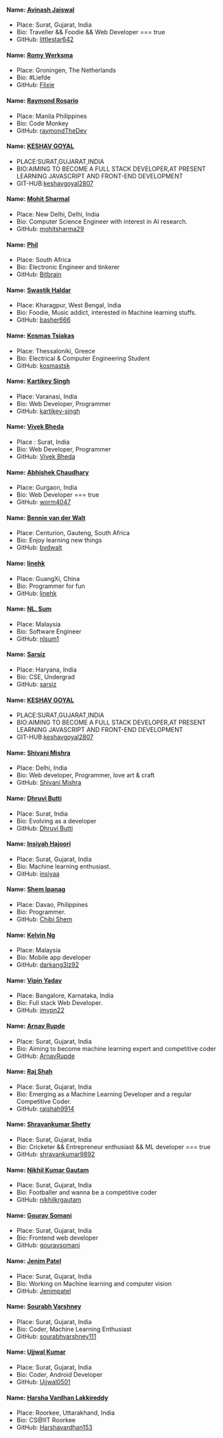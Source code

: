 #### Name: [Avinash Jaiswal](https://github.com/littlestar642)
 - Place: Surat, Gujarat, India
 - Bio: Traveller && Foodie && Web Developer === true
 - GitHub: [littlestar642](https://github.com/littlestar642) 

#### Name: [Romy Werksma](https://github.com/flixie)
 - Place: Groningen, The Netherlands
 - Bio: #Liefde
 - GitHub: [Flixie](https://github.com/flixie) 

#### Name: [Raymond Rosario](https://github.com/raymondTheDev)
 - Place: Manila Philippines
 - Bio: Code Monkey
 - GitHub: [raymondTheDev](https://github.com/raymondTheDev) 

#### Name: [KESHAV GOYAL](https://github.com/keshavgoyal2807)
 - PLACE:SURAT,GUJARAT,INDIA
 - BIO:AIMING TO BECOME A FULL STACK DEVELOPER,AT PRESENT LEARNING JAVASCRIPT AND FRONT-END DEVELOPMENT
 - GIT-HUB:[keshavgoyal2807](https://github.com/keshavgoyal2807)

#### Name: [Mohit Sharmal](https://github.com/mohitsharma29)
  - Place: New Delhi, Delhi, India
  - Bio: Computer Science Engineer with interest in AI research.
  - GitHub: [mohitsharma29](https://github.com/mohitsharma29)
  
#### Name: [Phil](https://github.com/bitbrain-za)
 - Place: South Africa
 - Bio: Electronic Engineer and tinkerer
 - GitHub: [Bitbrain](https://github.com/bitbrain-za)

#### Name: [Swastik Haldar](https://github.com/basher666)
 - Place: Kharagpur, West Bengal, India
 - Bio: Foodie, Music addict, interested in Machine learning stuffs.
 - GitHub: [basher666](https://github.com/basher666)

#### Name: [Kosmas Tsiakas](https://github.com/kosmastsk)
 - Place: Thessaloniki, Greece
 - Bio: Electrical & Computer Engineering Student
 - GitHub: [kosmastsk](https://github.com/kosmastsk)

#### Name: [Kartikey Singh](https://github.com/kartikey-singh)
 - Place: Varanasi, India
 - Bio: Web Developer, Programmer
 - GitHub: [kartikey-singh](https://github.com/kartikey-singh)
 
#### Name: [Vivek Bheda](https://github.com/bh3d4)
 - Place : Surat, India
 - Bio: Web Developer, Programmer
 - GitHub: [Vivek Bheda](https://github.com/bh3d4)

#### Name: [Abhishek Chaudhary](https://github.com/Worm4047/)
 - Place: Gurgaon, India
 - Bio: Web Developer === true
 - GitHub: [worm4047](https://github.com/Worm4047/) 
 
#### Name: [Bennie van der Walt](https://github.com/bvdwalt)
 - Place: Centurion, Gauteng, South Africa
 - Bio: Enjoy learning new things
 - GitHub: [bvdwalt](https://github.com/bvdwalt)

#### Name: [linehk](https://github.com/linehk)
 - Place: GuangXi, China
 - Bio: Programmer for fun
 - GitHub: [linehk](https://github.com/linehk)
 
#### Name: [NL. Sum](https://github.com/nlsum1)
 - Place: Malaysia
 - Bio: Software Engineer
 - GitHub: [nlsum1](https://github.com/nlsum1)
 
#### Name: [Sarsiz](https://github.com/sarsiz)
 - Place: Haryana, India
 - Bio: CSE, Undergrad
 - GitHub: [sarsiz](https://github.com/sarsiz)

#### Name: [KESHAV GOYAL](https://github.com/keshavgoyal2807)
 - PLACE:SURAT,GUJARAT,INDIA
 - BIO:AIMING TO BECOME A FULL STACK DEVELOPER,AT PRESENT LEARNING JAVASCRIPT AND FRONT-END DEVELOPMENT
 - GIT-HUB:[keshavgoyal2807](https://github.com/keshavgoyal2807)

#### Name: [Shivani Mishra](https://github.com/dushivani)
 - Place: Delhi, India
 - Bio: Web developer, Programmer, love art & craft
 - GitHub: [Shivani Mishra](https://github.com/dushivani) 

#### Name: [Dhruvi Butti](https://github.com/Dhruvi16)
 - Place: Surat, India
 - Bio: Evolving as a developer
 - GitHub: [Dhruvi Butti](https://github.com/Dhruvi16)
 
#### Name: [Insiyah Hajoori](https://github.com/Insiyaa)
 - Place: Surat, Gujarat, India
 - Bio: Machine learning enthusiast.
 - GitHub: [insiyaa](https://github.com/Insiyaa) 

#### Name: [Shem Ipanag](https://github.com/Chibi-Shem)
 - Place: Davao, Philippines
 - Bio: Programmer.
 - GitHub: [Chibi Shem](https://github.com/Chibi-Shem) 
 
#### Name: [Kelvin Ng](https://github.com/darkang3lz92)
 - Place: Malaysia
 - Bio: Mobile app developer
 - GitHub: [darkang3lz92](https://github.com/darkang3lz92)

#### Name: [Vipin Yadav](https://imvpn22.github.io/)
 - Place: Bangalore, Karnataka, India
 - Bio: Full stack Web Developer.
 - GitHub: [imvpn22](https://github.com/imvpn22) 

#### Name: [Arnav Rupde](https://github.com/ArnavRupde)
 - Place: Surat, Gujarat, India
 - Bio: Aiming to become machine learning expert and competitive coder
 - GitHub: [ArnavRupde](https://github.com/ArnavRupde) 

#### Name: [Raj Shah](https://github.com/rajshah9914)
 - Place: Surat, Gujarat, India
 - Bio: Emerging as a Machine Learning Developer and a regular Competitive Coder.
 - GitHub: [rajshah9914](https://github.com/rajshah9914)

#### Name: [Shravankumar Shetty](https://github.com/shravankumar9892)
 - Place: Surat, Gujarat, India
 - Bio: Cricketer && Entrepreneur enthusiast && ML developer === true
 - GitHub: [shravankumar9892](https://github.com/shravankumar9892)
 
#### Name: [Nikhil Kumar Gautam](https://github.com/nikhilkrgautam)
  - Place: Surat, Gujarat, India
  - Bio: Footballer and wanna be a competitive coder
  - GitHub: [nikhilkrgautam](https://github.com/nikhilkrgautan)

#### Name: [Gourav Somani](https://github.com/gouravsomani)
 - Place: Surat, Gujarat, India
 - Bio: Frontend web developer
 - GitHub: [gouravsomani](https://github.com/gouravsomani) 

#### Name: [Jenim Patel](https://github.com/Jenimpatel)
 - Place: Surat, Gujarat, India
 - Bio: Working on Machine learning and computer vision
 - GitHub: [Jenimpatel](https://github.com/Jenimpatel)

#### Name: [Sourabh Varshney](https://github.com/sourabhvarshney111)
 - Place: Surat, Gujarat, India
 - Bio: Coder, Machine Learning Enthusiast
 - GitHub: [sourabhvarshney111](https://github.com/sourabhvarshney111) 
 
#### Name: [Ujjwal Kumar](https://github.com/Ujjwal0501)
 - Place: Surat, Gujarat, India
 - Bio: Coder, Android Developer
 - GitHub: [Ujjwal0501](https://github.com/Ujjwal0501)

#### Name: [Harsha Vardhan Lakkireddy](https://github.com/Harshavardhan153)
 - Place: Roorkee, Uttarakhand, India
 - Bio: CS@IIT Roorkee
 - GitHub: [Harshavardhan153](https://github.com/Harshavardhan153)
